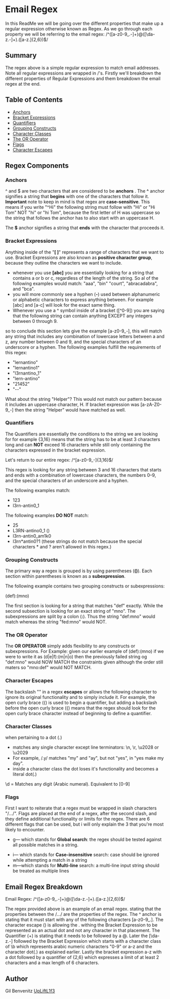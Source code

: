 # Email Regex

In this ReadMe we will be going over the different properties that make up a regular expression otherwise known as Regex. As we go through each property we will be referring to the email regex: /^([a-z0-9_\.-]+)@([\da-z\.-]+)\.([a-z\.]{2,6})$/

## Summary

The regex above is a simple regular expression to match email addresses. Note all regular expressions are wrapped in /'s. Firstly we'll breakdown the different properties of Regular Expressions and them breakdown the email regex at the end.

## Table of Contents

- [Anchors](#anchors)
- [Bracket Expressions](#bracket-expressions)
- [Quantifiers](#quantifiers)
- [Grouping Constructs](#grouping-constructs)
- [Character Classes](#character-classes)
- [The OR Operator](#the-or-operator)
- [Flags](#flags)
- [Character Escapes](#character-escapes)

## Regex Components

### Anchors

^ and $ are two characters that are considered to be **anchors** .
The **^** anchor signifies a string that **begins** with one of the characters that follow it. **Important** note to keep in mind is that regex are **case-sensitive**. This means if you write "^Hi" the following string must follow with "Hi" or "Hi Tom" NOT "hi" or "hi Tom", because the first letter of H was uppercase so the string that follows the anchor has to also start with an uppercase H.

The **$** anchor signifies a string that **ends** with the character that proceeds it.

### Bracket Expressions

Anything inside of the "**[ ]**" represents a range of characters that we want to use. Bracket Expressions are also known as **positive character group**, because they outline the characters we want to include.

- whenever you use **[abc]** you are essentially looking for a string that contains a or b or c, regardless of the length of the string. So al of the following examples would match: "aaa", "bin" "court", "abracadabra", and "bca".
- you will more commonly see a hyphen (**-**) used between alphanumeric or alphabetic characters to express anything between. For example [abc] and [a-c] will look for the exact same thing.
- Whenever you use a ^ symbol inside of a bracket ([^0-9]) you are saying that the following string can contain anything EXCEPT any integers between 0 through 9.

so to conclude this section lets give the example [a-z0-9_-], this will match any string that includes any combination of lowercase letters between a and z, any number between 0 and 9, and the special characters of an underscore or a hyphen. The following examples fulfill the requirements of this regex:

- "lernantino"
- "lernantino1"
- "l3rnantino_1"
- "lern-antino"
- "21452"
- "_-_-"

What about the string "Helper"? This would not match our pattern because it includes an uppercase character, H. If bracket expression was [a-zA-Z0-9_-] then the string "Helper" would have matched as well.

### Quantifiers

The Quantifiers are essentially the conditions to the string we are looking for for example {3,16} means that the string has to be at least 3 characters long and can **NOT** exceed 16 characters while still only containing the characters expressed in the bracket expression.

Let's return to our entire regex:
/^[a-z0-9_-]{3,16}$/

This regex is looking for any string between 3 and 16 characters that starts and ends with a combination of lowercase characters, the numbers 0–9, and the special characters of an underscore and a hyphen.

The following examples match:

- 123
- l3rn-antin0_1

The following examples **DO NOT** match:

- 25
- L3RN-antino0_1 ()
- l3rn-antin0_am1k0
- l3rn\*antin0?1
  (these strings do not match because the special characters \* and ? aren't allowed in this regex.)

### Grouping Constructs

The primary way a regex is grouped is by using parentheses (**()**). Each section within parentheses is known as a **subexpression**.

The following example contains two grouping constructs or subexpressions:

(def):(mno)

The first section is looking for a string that matches "def" exactly. While the second subsection is looking for an exact string of "mno".
The subexpressions are split by a colon (**:**). Thus the string "def:mno" would match whereas the string "fed:mno" would NOT.

### The OR Operator

The **OR OPERATOR** simply adds flexibility to any constructs or subexpressions. For Example: given our earlier example of (def):(mno) if we were to write it as (d|e|f):(m|n|o) then the previously failed string og "def:mno" would NOW MATCH the constraints given although the order still maters so "mno:def" would NOT MATCH.

### Character Escapes

The backslash "\" in a regex **escapes** or allows the following character to ignore its original functionality and to simply include it. For example, the open curly brace ({) is used to begin a quantifier, but adding a backslash before the open curly brace (\{) means that the regex should look for the open curly brace character instead of beginning to define a quantifier.

### Character Classes

when pertaining to a dot (.)

- matches any single character except line terminators: \n, \r, \u2028 or \u2029
- For example, /.y/ matches "my" and "ay", but not "yes", in "yes make my day".
- inside a character class the dot loses it's functionality and becomes a literal dot(.)

\d = Matches any digit (Arabic numeral). Equivalent to [0-9]

### Flags

First I want to reiterate that a regex must be wrapped in slash characters "/.../". Flags are placed at the end of a regex, after the second slash, and they define additional functionality or limits for the regex. There are 6 different flags that can be used, but i will only explain the 3 that you're most likely to encounter.

- g— which stands for **Global search**: the regex should be tested against all possible matches in a string.

* i— which stands for **Case-insensitive** search: case should be ignored while attempting a match in a string
* m—which stands for **Multi-line** search: a multi-line input string should be treated as multiple lines

## Email Regex Breakdown

Email Regex: /^([a-z0-9_\.-]+)@([\da-z\.-]+)\.([a-z\.]{2,6})$/

The regex provided above is an example of an email regex. stating that the properties between the /.../ are the properties of the regex. The ^ anchor is stating that it must start with any of the following characters [a-z0-9_\.]. The character escape (\) is allowing the . withing the Bracket Expression to be represented as an actual dot and not any character in that placement. The Quantifier (+) is stating that it needs to be followed by a @. Later the [\da-z\.-] followed by the Bracket Expression which starts with a character class of \b which represents arabic numeric characters "0-9" or a-z and the character dot(.) as explained earlier. Lastly the bracket expression a-z with a dot followed by a quantifier of {2,6} which expresses a limit of at least 2 characters and a max length of 6 characters.

## Author

Gil Benvenitz [UpLiftL1f3](https://github.com/UpLiftL1f3?tab=repositories)
